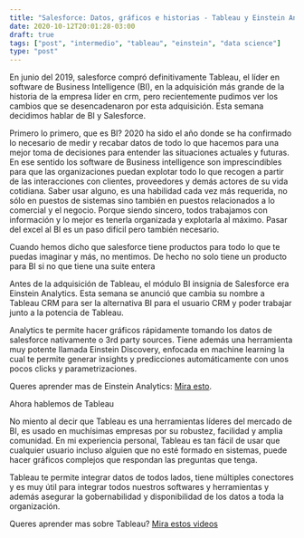 ```yaml
---
title: "Salesforce: Datos, gráficos e historias - Tableau y Einstein Analytics"
date: 2020-10-12T20:01:28-03:00
draft: true
tags: ["post", "intermedio", "tableau", "einstein", "data science"]
type: "post"
---
```


En junio del 2019, salesforce compró definitivamente Tableau, el líder en software de Business Intelligence (BI), en la adquisición más grande de la historia de la empresa líder en crm, pero recientemente pudimos ver los cambios que se desencadenaron por esta adquisición.
Esta semana decidimos hablar de BI y Salesforce.

Primero lo primero, que es BI?
2020 ha sido el año donde se ha confirmado lo necesario de medir y recabar datos de todo lo que hacemos para una mejor toma de decisiones para entender las situaciones actuales y futuras.
En ese sentido los software de Business intelligence son imprescindibles para que las organizaciones puedan explotar todo lo que recogen a partir de las interacciones con clientes, proveedores y demás actores de su vida cotidiana.
Saber usar alguno, es una habilidad cada vez más requerida, no sólo en puestos de sistemas sino también en puestos relacionados a lo comercial y el negocio. Porque siendo sincero, todos trabajamos con información y lo mejor es tenerla organizada y explotarla al máximo. Pasar del excel al BI es un paso difícil pero también necesario.

Cuando hemos dicho que salesforce tiene productos para todo lo que te puedas imaginar y más, no mentimos. De hecho no solo tiene un producto para BI si no que tiene una suite entera

Antes de la adquisición de Tableau, el módulo BI insignia de Salesforce era Einstein Analytics. Esta semana se anunció que cambia su nombre a Tableau CRM para ser la alternativa BI para el usuario CRM y poder trabajar junto a la potencia de Tableau.

Analytics te permite hacer gráficos rápidamente tomando los datos de salesforce nativamente o 3rd party sources. Tiene además una herramienta muy potente llamada Einstein Discovery, enfocada en machine learning la cual te permite generar insights y predicciones automáticamente con unos pocos clicks y parametrizaciones.

Queres aprender mas de Einstein Analytics: [Mira esto](https://trailhead.salesforce.com/es-MX/users/ea-trails/trailmixes/learn-einstein-analytics-plus).

Ahora hablemos de Tableau

No miento al decir que Tableau es una herramientas líderes del mercado de BI, es usado en muchísimas empresas por su robustez, facilidad y amplia comunidad. En mi experiencia personal, Tableau es tan fácil de usar que cualquier usuario incluso alguien que no esté formado en sistemas, puede hacer gráficos complejos que respondan las preguntas que tenga.

Tableau te permite integrar datos de todos lados, tiene múltiples conectores y es muy útil para integrar todos nuestros softwares y herramientas y además asegurar la gobernabilidad y disponibilidad de los datos a toda la organización.

Queres aprender mas sobre Tableau? [Mira estos videos](https://www.tableau.com/learn/training/20203)
